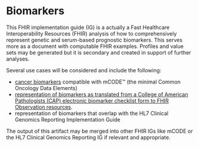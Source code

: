 # Biomarkers


This FHIR implementation guide (IG) is a actually a Fast Healthcare Interoperability Resources (FHIR) analysis of how to comprehensively represent genetic and serum-based prognostic biomarkers. This serves more as a document with computable FHIR examples. Profiles and value sets may be generated but it is secondary and created in support of further analyses. 

Several use cases will be considered and include the following:
* [cancer biomarkers](cancer_biomarker.html) compatible with mCODE™ (the minimal Common Oncology Data Elements)
* [representation of biomarkers as translated from a College of American Pathologists (CAP) electronic biomarker checklist form to FHIR Observation resources](cap_biomarker.html).
* representation of biomarkers that overlap with the HL7 Clinical Genomics Reporting Implementation Guide

The output of this artifact may be merged into other FHIR IGs like mCODE or the HL7 Clinical Genomics Reporting IG if relevant and appropriate.